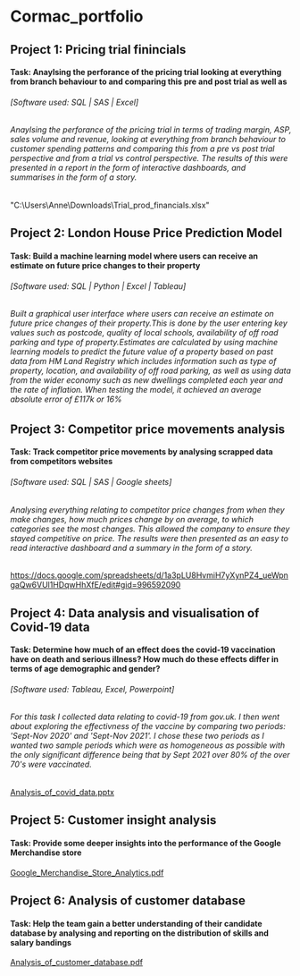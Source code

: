 # Cormac_portfolio

## Project 1: Pricing trial finincials  
#### Task: Anaylsing the perforance of the pricing trial looking at everything from branch behaviour to and comparing this pre and post trial as well as  
###### [Software used: SQL | SAS | Excel]
###### Anaylsing the perforance of the pricing trial in terms of trading margin, ASP, sales volume and revenue, looking at everything from branch behaviour to customer spending patterns and comparing this from a pre vs post trial perspective and from a trial vs control perspective. The results of this were presented in a report in the form of interactive dashboards, and summarises in the form of a story.
"C:\Users\Anne\Downloads\Trial_prod_financials.xlsx"


## Project 2: London House Price Prediction Model
#### Task: Build a machine learning model where users can receive an estimate on future price changes to their property
###### [Software used: SQL | Python | Excel | Tableau]
###### Built a graphical user interface where users can receive an estimate on future price changes of their property.This is done by the user entering key values such as postcode, quality of local schools, availability of off road parking and type of property.Estimates are calculated by using machine learning models to predict the future value of a property based on past data from HM Land Registry which includes information such as type of property, location, and availability of off road parking, as well as using data from the wider economy such as new dwellings completed each year and the rate of inflation. When testing the model, it achieved an average absolute error of £117k or 16%

## Project 3: Competitor price movements analysis
#### Task: Track competitor price movements by analysing scrapped data from competitors websites
###### [Software used: SQL | SAS | Google sheets]
###### Analysing everything relating to competitor price changes from when they make changes, how much prices change by on average, to which categories see the most changes. This allowed the company to ensure they stayed competitive on price. The results were then presented as an easy to read interactive dashboard and a summary in the form of a story.
https://docs.google.com/spreadsheets/d/1a3pLU8HvmiH7yXynPZ4_ueWpngaQw6VUl1HDqwHhXfE/edit#gid=996592090


## Project 4: Data analysis and visualisation of Covid-19 data
#### Task: Determine how much of an effect does the covid-19 vaccination have on death and serious illness? How much do these effects differ in terms of age demographic and gender?
###### [Software used: Tableau, Excel, Powerpoint]
###### For this task I collected data relating to covid-19 from gov.uk. I then went about exploring the effectivness of the vaccine by comparing two periods: 'Sept-Nov 2020' and 'Sept-Nov 2021'. I chose these two periods as I wanted two sample periods which were as homogeneous as possible with the only significant difference being that by Sept 2021 over 80% of the over 70's were vaccinated. 
[Analysis_of_covid_data.pptx](https://github.com/Cormac91/Cormac_portfolio/files/9213038/Analysis_of_covid_data.pptx)





## Project 5: Customer insight analysis
#### Task: Provide some deeper insights into the performance of the Google Merchandise store
[Google_Merchandise_Store_Analytics.pdf](https://github.com/Cormac91/Cormac_portfolio/files/9192964/Google_Merchandise_Store_Analytics.pdf)





## Project 6: Analysis of customer database
#### Task: Help the team gain a better understanding of their candidate database by analysing and reporting on the distribution of skills and salary bandings
[Analysis_of_customer_database.pdf](https://github.com/Cormac91/Cormac_portfolio/files/9213128/Analysis_of_customer_database.pdf)


